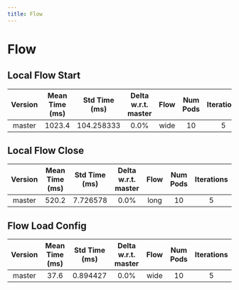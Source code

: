 ```yaml
---
title: Flow
---
```

# Flow

## Local Flow Start

| Version | Mean Time (ms) | Std Time (ms) | Delta w.r.t. master | Flow | Num Pods | Iterations |
| :---: | :---: | :---: | :---: | :---: | :---: | :---: |
| master | 1023.4 | 104.258333 | 0.0% | wide | 10 | 5 |
## Local Flow Close

| Version | Mean Time (ms) | Std Time (ms) | Delta w.r.t. master | Flow | Num Pods | Iterations |
| :---: | :---: | :---: | :---: | :---: | :---: | :---: |
| master | 520.2 | 7.726578 | 0.0% | long | 10 | 5 |
## Flow Load Config

| Version | Mean Time (ms) | Std Time (ms) | Delta w.r.t. master | Flow | Num Pods | Iterations |
| :---: | :---: | :---: | :---: | :---: | :---: | :---: |
| master | 37.6 | 0.894427 | 0.0% | wide | 10 | 5 |
